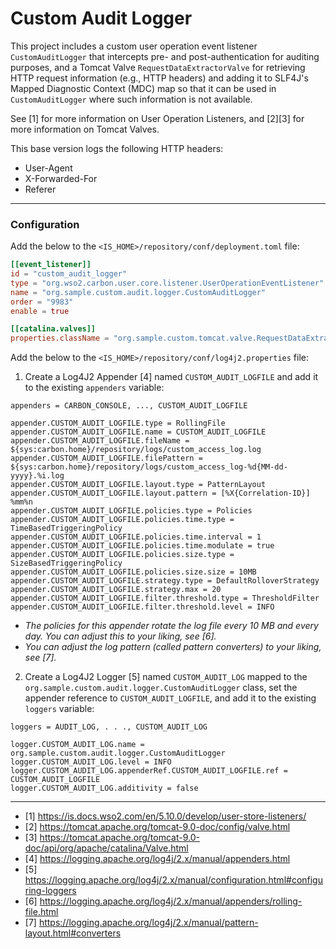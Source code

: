 # Custom Audit Logger

This project includes a custom user operation event listener `CustomAuditLogger` that intercepts 
pre- and post-authentication for auditing purposes, and a Tomcat Valve `RequestDataExtractorValve` for 
retrieving HTTP request information (e.g., HTTP headers) and adding it to SLF4J's Mapped Diagnostic Context (MDC) map 
so that it can be used in `CustomAuditLogger` where such information is not available. 

See [1] for more information on User Operation Listeners, and [2][3] for more information on Tomcat Valves.

This base version logs the following HTTP headers:

- User-Agent
- X-Forwarded-For
- Referer

---

### Configuration

Add the below to the `<IS_HOME>/repository/conf/deployment.toml` file:
```toml
[[event_listener]]
id = "custom_audit_logger"
type = "org.wso2.carbon.user.core.listener.UserOperationEventListener"
name = "org.sample.custom.audit.logger.CustomAuditLogger"
order = "9983"
enable = true

[[catalina.valves]]
properties.className = "org.sample.custom.tomcat.valve.RequestDataExtractorValve"
```

Add the below to the `<IS_HOME>/repository/conf/log4j2.properties` file:
1. Create a Log4J2 Appender [4] named `CUSTOM_AUDIT_LOGFILE` and add it to the existing `appenders` variable:

```properties
appenders = CARBON_CONSOLE, ..., CUSTOM_AUDIT_LOGFILE

appender.CUSTOM_AUDIT_LOGFILE.type = RollingFile
appender.CUSTOM_AUDIT_LOGFILE.name = CUSTOM_AUDIT_LOGFILE
appender.CUSTOM_AUDIT_LOGFILE.fileName = ${sys:carbon.home}/repository/logs/custom_access_log.log
appender.CUSTOM_AUDIT_LOGFILE.filePattern = ${sys:carbon.home}/repository/logs/custom_access_log-%d{MM-dd-yyyy}.%i.log
appender.CUSTOM_AUDIT_LOGFILE.layout.type = PatternLayout
appender.CUSTOM_AUDIT_LOGFILE.layout.pattern = [%X{Correlation-ID}] %mm%n
appender.CUSTOM_AUDIT_LOGFILE.policies.type = Policies
appender.CUSTOM_AUDIT_LOGFILE.policies.time.type = TimeBasedTriggeringPolicy
appender.CUSTOM_AUDIT_LOGFILE.policies.time.interval = 1
appender.CUSTOM_AUDIT_LOGFILE.policies.time.modulate = true
appender.CUSTOM_AUDIT_LOGFILE.policies.size.type = SizeBasedTriggeringPolicy
appender.CUSTOM_AUDIT_LOGFILE.policies.size.size = 10MB
appender.CUSTOM_AUDIT_LOGFILE.strategy.type = DefaultRolloverStrategy
appender.CUSTOM_AUDIT_LOGFILE.strategy.max = 20
appender.CUSTOM_AUDIT_LOGFILE.filter.threshold.type = ThresholdFilter
appender.CUSTOM_AUDIT_LOGFILE.filter.threshold.level = INFO
```

* _The policies for this appender rotate the log file every 10 MB and every day. You can adjust this to your liking, see [6]._
* _You can adjust the log pattern (called pattern converters) to your liking, see [7]._

2. Create a Log4J2 Logger [5] named `CUSTOM_AUDIT_LOG` mapped to the `org.sample.custom.audit.logger.CustomAuditLogger` class, set the appender reference to `CUSTOM_AUDIT_LOGFILE`, and add it to the existing `loggers` variable:

```properties
loggers = AUDIT_LOG, . . ., CUSTOM_AUDIT_LOG

logger.CUSTOM_AUDIT_LOG.name = org.sample.custom.audit.logger.CustomAuditLogger
logger.CUSTOM_AUDIT_LOG.level = INFO
logger.CUSTOM_AUDIT_LOG.appenderRef.CUSTOM_AUDIT_LOGFILE.ref = CUSTOM_AUDIT_LOGFILE
logger.CUSTOM_AUDIT_LOG.additivity = false
```

---

- [1] https://is.docs.wso2.com/en/5.10.0/develop/user-store-listeners/
- [2] https://tomcat.apache.org/tomcat-9.0-doc/config/valve.html
- [3] https://tomcat.apache.org/tomcat-9.0-doc/api/org/apache/catalina/Valve.html
- [4] https://logging.apache.org/log4j/2.x/manual/appenders.html
- [5] https://logging.apache.org/log4j/2.x/manual/configuration.html#configuring-loggers
- [6] https://logging.apache.org/log4j/2.x/manual/appenders/rolling-file.html
- [7] https://logging.apache.org/log4j/2.x/manual/pattern-layout.html#converters

